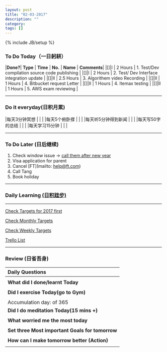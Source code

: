 ```yaml
---
layout: post
title: "02-03-2017"
description: ""
category: 
tags: []
---
```

{% include JB/setup %}

### To Do Today（一日躬耕）

|**Done?**| **Type** | **Time**   | **No.** | **Name** | **Comments**|
|[]|I | 2 Hours      | 1. Test/Dev compilation source code publishing | 
|[]|I | 2 Hours      | 2. Test/ Dev Interface integration update	|
|[]|II | 2.5  Hours   | 3. Algorithem video Recording	 |
|[]|II | 1  Hours    | 4. Bitbucket request Letter	 |
|[]|II | 1 Hours     | 4. Itemax testing	  |
|[]|II | 1 Hours     | 5. AWS exam reviewing  |

---

### Do it everyday(日积月累)

|每天3分钟冥想             | | 	  |
|每天5个俯卧撑             | |      |
|每天听5分钟得到新闻      | |	     |
|每天写50字的总结		     | |    |
|每天学习15分钟            | |    |

---

### To Do Later (日后继续) 

1. Check window issue -> [call them after new year](http://neil526.tripod.com/) 
2. Visa application for parent
3. Cancel [FT](mailto: help@ft.com)
4. Call Tang
5. Book holiday 

---

### Daily Learning [(日积跬步)](https://yitianxu.github.io/2017/01/05/learning-summary)


---

[Check Targets for 2017 first](https://yitianxu.github.io/2016/12/30/resolution-for-2017)

[Check Monthly Targets](https://yitianxu.github.io/pages/monthly%20targets/Monthly)

[Check Weekly Targets](https://yitianxu.github.io/pages/weekly%20targets/Weekly%20Targets) 

[Trello List](https://trello.com/b/oYub62ID/goal-of-year-2016-2017)

---

### Review (日省吾身)

| Daily Questions                   |                                           
|:----------------------------------|
|                                   |
| **What did I done/learnt Today**| 
|    |
| **Did I exercise Today(go to Gym)**|          
|     |
| Accumulation day:  of 365   |
| **Did I do meditation Today(15 mins +)**|          
|     |
|**What worried me the most today**|
|                                |
|**Set three Most important Goals for tomorrow**|
|                                        |
|**How can I make tomorrow better (Action)**|
|                          |
